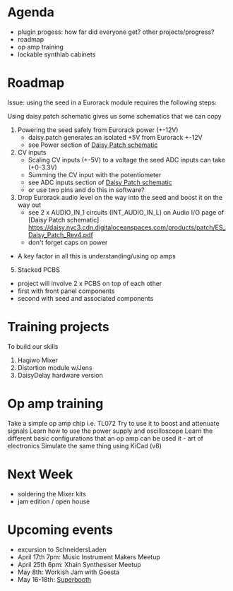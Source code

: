 # Agenda

- plugin progess: how far did everyone get? other projects/progress?
- roadmap
- op amp training
- lockable synthlab cabinets

# Roadmap

Issue: using the seed in a Eurorack module requires the following steps:

Using daisy.patch schematic gives us some schematics that we can copy

1. Powering the seed safely from Eurorack power (+-12V)
	 - daisy.patch generates an isolated +5V from Eurorack +-12V
	 - see Power section of [Daisy Patch schematic](https://daisy.nyc3.cdn.digitaloceanspaces.com/products/patch/ES_Daisy_Patch_Rev4.pdf)
2. CV inputs
	- Scaling CV inputs (+-5V) to a voltage the seed ADC inputs can take (+0-3.3V)
	- Summing the CV input with the potentiometer
	- see ADC inputs section of [Daisy Patch schematic](https://daisy.nyc3.cdn.digitaloceanspaces.com/products/patch/ES_Daisy_Patch_Rev4.pdf)
	- or use two pins and do this in software?
4. Drop Eurorack audio level on the way into the seed and boost it on the way out
	- see 2 x AUDIO_IN_1 circuits (INT_AUDIO_IN_L) on Audio I/O page of [Daisy Patch schematic] https://daisy.nyc3.cdn.digitaloceanspaces.com/products/patch/ES_Daisy_Patch_Rev4.pdf
	- don't forget caps on power

- A key factor in all this is understanding/using op amps

5. Stacked PCBS
- project will involve 2 x PCBS on top of each other
- first with front panel components
- second with seed and associated components

# Training projects

To build our skills 
1. Hagiwo Mixer
2. Distortion module w/Jens
3. DaisyDelay hardware version

# Op amp training

Take a simple op amp chip i.e. TL072
Try to use it to boost and attenuate signals
Learn how to use the power supply and oscilloscope
Learn the different basic configurations that an op amp can be used it
	 - art of electronics
Simulate the same thing using KiCad (v8)

# Next Week

- soldering the Mixer kits
- jam edition / open house

# Upcoming events

- excursion to SchneidersLaden
- April 17th 7pm: Music Instrument Makers Meetup
- April 25th 6pm: Xhain Synthesiser Meetup  
- May 8th: Workish Jam with Goesta
- May 16-18th: [Superbooth](https://www.superbooth.com/en/events.html)